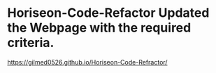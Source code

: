 # Horiseon-Code-Refactor Updated the Webpage with the required criteria.
 https://gilmed0526.github.io/Horiseon-Code-Refractor/
